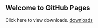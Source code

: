## Welcome to GitHub Pages

Click here to view downloads. [downloads](https://ax0l0tl.github.io/packs/downloads)
